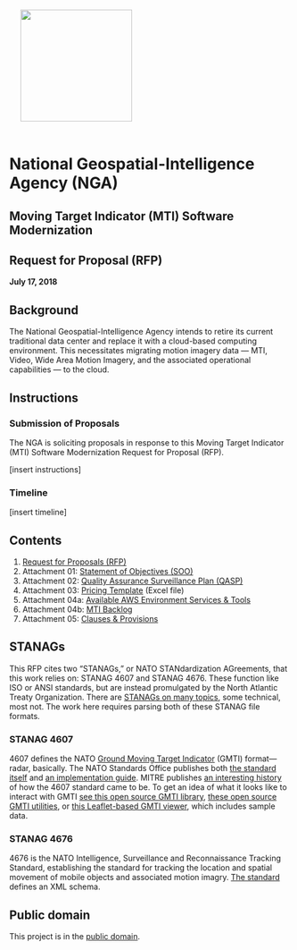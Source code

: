 <img src="https://www.nga.mil/Partners/PublishingImages/720px-US-NationalGeospatialIntelligenceAgency-2008Seal.svg.png" width="200" style="margin: 20px;" />

# National Geospatial-Intelligence Agency (NGA)

## Moving Target Indicator (MTI) Software Modernization

## Request for Proposal (RFP)

**July 17, 2018**

## Background

The National Geospatial-Intelligence Agency intends to retire its current traditional data center and replace it with a cloud-based computing environment. This necessitates migrating motion imagery data — MTI, Video, Wide Area Motion Imagery, and the associated operational capabilities — to the cloud.

## Instructions

### Submission of Proposals

The NGA is soliciting proposals in response to this Moving Target Indicator (MTI) Software Modernization Request for Proposal (RFP).

[insert instructions]

### Timeline

[insert timeline]


## Contents

1. [Request for Proposals (RFP)](00_RFP.md)
2. Attachment 01: [Statement of Objectives (SOO)](01_SOO.md)
3. Attachment 02: [Quality Assurance Surveillance Plan (QASP)](02_QASP.md)
4. Attachment 03: [Pricing Template](03_Pricing_Template.xlsx) (Excel file)
5. Attachment 04a: [Available AWS Environment Services & Tools](04a_AWS.md)
6. Attachment 04b: [MTI Backlog](04b_Backlog.md)
7. Attachment 05: [Clauses & Provisions](05_Clauses_and_Provisions.pdf)


## STANAGs

This RFP cites two “STANAGs,” or NATO STANdardization AGreements, that this work relies on: STANAG 4607 and STANAG 4676. These function like ISO or ANSI standards, but are instead promulgated by the North Atlantic Treaty Organization. There are [STANAGs on many topics](http://nso.nato.int/nso/nsdd/listpromulg.html), some technical, most not. The work here requires parsing both of these STANAG file formats.

### STANAG 4607
4607 defines the NATO [Ground Moving Target Indicator](https://en.wikipedia.org/wiki/Moving_target_indication) (GMTI) format—radar, basically. The NATO Standards Office publishes both [the standard itself](http://nso.nato.int/nso/zPublic/stanags/CURRENT/4607Eed03.pdf) and [an implementation guide](http://nso.nato.int/nso/zPublic/ap/aedp-7(2).pdf). MITRE publishes [an interesting history](https://www.mitre.org/sites/default/files/pdf/05_0164.pdf) of how the 4607 standard came to be. To get an idea of what it looks like to interact with GMTI [see this open source GMTI library](https://github.com/pentlandedge/s4607), [these open source GMTI utilities](https://github.com/pentlandedge/s4607_extra), or [this Leaflet-based GMTI viewer](http://www.hawkstream.net/), which includes sample data.

### STANAG 4676
4676 is the NATO Intelligence, Surveillance and Reconnaissance Tracking Standard, establishing the standard for tracking the location and spatial movement of mobile objects and associated motion imagry. [The standard](http://nso.nato.int/nso/zPublic/ap/AEDP-12(A)V1.pdf) defines an XML schema.


## Public domain

This project is in the [public domain](LICENSE).

